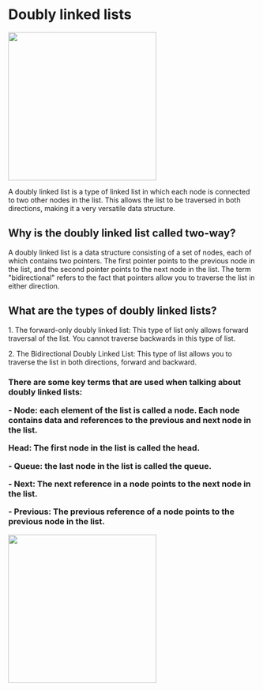 <h1>Doubly linked lists</h1>

<img src="https://image.slidesharecdn.com/listas-doblemente-enlazadas-y-listas-circulares-3740/95/listas-doblemente-enlazadas-y-listas-circulares-2-728.jpg?cb=1179090665" width="300" height="auto"/>

<p>A doubly linked list is a type of linked list in which each node is connected to two other nodes in the list. This allows the list to be traversed in both directions, making it a very versatile data structure.</p>

<h2>Why is the doubly linked list called two-way?</h2>

<p>A doubly linked list is a data structure consisting of a set of nodes, each of which contains two pointers. The first pointer points to the previous node in the list, and the second pointer points to the next node in the list. The term "bidirectional" refers to the fact that pointers allow you to traverse the list in either direction.</p>

<h2>What are the types of doubly linked lists?</h2>
<p>1. The forward-only doubly linked list: This type of list only allows forward traversal of the list. You cannot traverse backwards in this type of list.</p>

<p>2. The Bidirectional Doubly Linked List: This type of list allows you to traverse the list in both directions, forward and backward.</p>

<h3>There are some key terms that are used when talking about doubly linked lists:
<p>- Node: each element of the list is called a node. Each node contains data and references to the previous and next node in the list.</p>
Head: The first node in the list is called the head.
<p>- Queue: the last node in the list is called the queue.</p>
<p>- Next: The next reference in a node points to the next node in the list.</p>
<p>- Previous: The previous reference of a node points to the previous node in the list.</h3>

<img src="https://i.stack.imgur.com/vXAzm.png" width="300" height="auto"/>